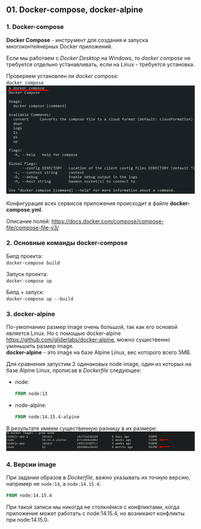## 01. Docker-compose, docker-alpine

### 1. Docker-compose

**Docker Compose** -  инструмент для создания и запуска многоконтейнерных Docker приложений. 

Если мы работаем с *Docker Desktop* на Windows, то *docker compose* не требуется отдельно устанавливать, если на Linux - требуется установка.   

Проверяем установлен ли *docker compose*:   
`docker compose`     
![](./imgs/01.0.png)

Конфигурация всех сервисов приложения происходит в файле **docker-compose.yml**.

Описание полей: https://docs.docker.com/compose/compose-file/compose-file-v3/

### 2. Основные команды docker-compose

Билд проекта:   
`docker-compose build`

Запуск проекта:   
`docker-compose up`

Билд + запуск:    
`docker-compose up --build`

### 3. docker-alpine

По-умолчанию размер image очень большой, так как его основой является Linux. Но с помощью docker-alpine https://github.com/gliderlabs/docker-alpine, можно существенно уменьшить размер image.   
**docker-alpine** - это image на базе Alpine Linux, вес которого всего 5МВ.

Для сравнения запустим 2 одинаковых node image, один из которых на базе Alpine Linux, прописав в *Dockerfile* следующее: 
- node:
  ```dockerfile
  FROM node:13
  ```
- node-alpine:
  ```dockerfile
  FROM node:14.15.4-alpine
  ```

В результате имеем существенную разницу в их размере:  
![](./imgs/01.1.png)

### 4. Версии image

При задании образов в *Dockerfile*, важно указывать их точную версию, например не `node:14`, а `node:14.15.4`:
```dockerfile
FROM node:14.15.4
```
При такой записи мы никогда не столкнёмся с конфликтами, когда приложение может работать с node:14.15.4, но возникают конфликты при node:14.15.0.
